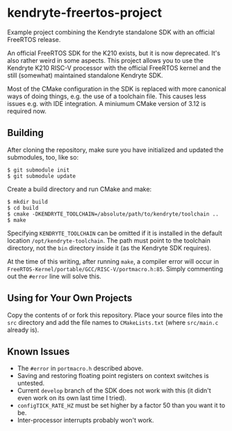 # kendryte-freertos-project
Example project combining the Kendryte standalone SDK with an official FreeRTOS release.

An official FreeRTOS SDK for the K210 exists, but it is now deprecated. It's also rather
weird in some aspects. This project allows you to use the Kendryte K210 RISC-V processor
with the official FreeRTOS kernel and the still (somewhat) maintained standalone Kendryte
SDK.

Most of the CMake configuration in the SDK is replaced with more canonical ways of doing
things, e.g. the use of a toolchain file. This causes less issues e.g. with IDE
integration. A miniumum CMake version of 3.12 is required now.

## Building

After cloning the repository, make sure you have initialized and updated the submodules,
too, like so:
```
$ git submodule init
$ git submodule update
```

Create a build directory and run CMake and make:
```
$ mkdir build
$ cd build
$ cmake -DKENDRYTE_TOOLCHAIN=/absolute/path/to/kendryte/toolchain ..
$ make
```

Specifying `KENDRYTE_TOOLCHAIN` can be omitted if it is installed in the default location
`/opt/kendryte-toolchain`. The path must point to the toolchain directory, not the `bin`
directory inside it (as the Kendryte SDK requires).

At the time of this writing, after running `make`, a compiler error will occur in
`FreeRTOS-Kernel/portable/GCC/RISC-V/portmacro.h:85`. Simply commenting out the `#error`
line will solve this.

## Using for Your Own Projects

Copy the contents of or fork this repository. Place your source files into the `src`
directory and add the file names to `CMakeLists.txt` (where `src/main.c` already is).

## Known Issues

- The `#error` in `portmacro.h` described above.
- Saving and restoring floating point registers on context switches is untested.
- Current `develop` branch of the SDK does not work with this (it didn't even work on its
  own last time I tried).
- `configTICK_RATE_HZ` must be set higher by a factor 50 than you want it to be.
- Inter-processor interrupts probably won't work.
